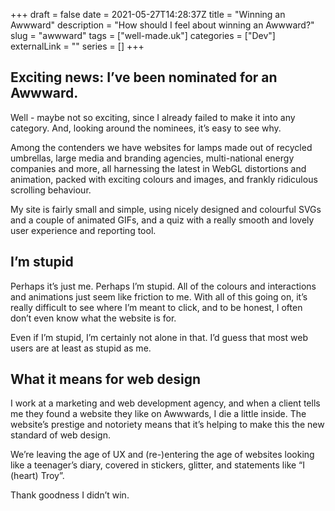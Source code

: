 +++
draft = false
date = 2021-05-27T14:28:37Z
title = "Winning an Awwward"
description = "How should I feel about winning an Awwward?"
slug = "awwward"
tags = ["well-made.uk"]
categories = ["Dev"]
externalLink = ""
series = []
+++

## Exciting news: I’ve been nominated for an Awwward.
Well - maybe not so exciting, since I already failed to make it into any category. And, looking around the nominees, it’s easy to see why.

Among the contenders we have websites for lamps made out of recycled umbrellas, large media and branding agencies, multi-national energy companies and more, all harnessing the latest in WebGL distortions and animation, packed with exciting colours and images, and frankly ridiculous scrolling behaviour.

My site is fairly small and simple, using nicely designed and colourful SVGs and a couple of animated GIFs, and a quiz with a really smooth and lovely user experience and reporting tool.

## I’m stupid
Perhaps it’s just me. Perhaps I’m stupid. All of the colours and interactions and animations just seem like friction to me. With all of this going on, it’s really difficult to see where I’m meant to click, and to be honest, I often don’t even know what the website is for.

Even if I’m stupid, I’m certainly not alone in that. I’d guess that most web users are at least as stupid as me.

## What it means for web design
I work at a marketing and web development agency, and when a client tells me they found a website they like on Awwwards, I die a little inside. The website’s prestige and notoriety means that it’s helping to make this the new standard of web design.

We’re leaving the age of UX and (re-)entering the age of websites looking like a teenager’s diary, covered in stickers, glitter, and statements like “I (heart) Troy”.

Thank goodness I didn’t win.
